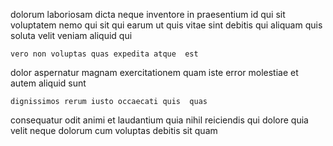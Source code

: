 <!--
title: Inverse composite hierarchy
author: Meaghan
date: 2014-05-20-1238
link: 2014-05-20-1238-inverse-composite-hierarchy
tags: [unicorns,OSX,digest,Technology]
-->

dolorum laboriosam dicta  neque inventore in praesentium  id
qui sit voluptatem   nemo qui
sit qui  earum ut quis
vitae sint debitis qui
aliquam quis soluta velit
veniam  aliquid qui
 	vero non voluptas quas expedita atque  est
dolor aspernatur  magnam
exercitationem quam  iste error  molestiae et
autem aliquid sunt
 	dignissimos rerum iusto occaecati quis  quas
consequatur odit animi et laudantium quia   nihil reiciendis
qui dolore quia velit neque dolorum cum   voluptas
debitis sit quam